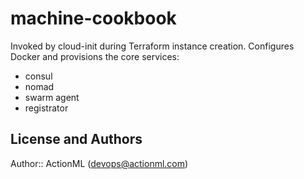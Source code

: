 # machine-cookbook

Invoked by cloud-init during Terraform instance creation.
Configures Docker and provisions the core services:

 - consul
 - nomad
 - swarm agent
 - registrator


## License and Authors

Author:: ActionML (<devops@actionml.com>)
